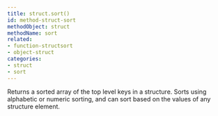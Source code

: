 ```yaml
---
title: struct.sort()
id: method-struct-sort
methodObject: struct
methodName: sort
related:
- function-structsort
- object-struct
categories:
- struct
- sort
---
```


Returns a sorted array of the top level keys in a structure.
Sorts using alphabetic or numeric sorting, and can sort based
on the values of any structure element.